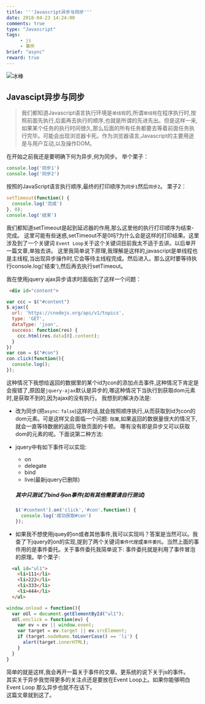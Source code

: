 ```yaml
---
title: '''Javascript异步与同步'''
date: 2018-04-23 14:24:00
comments: true
type: "Javascript"
tags:
     - js
     - 事件
brief: "async"
reward: true
---
```

![冰棒](https://wangdabaoqq.github.io/hexo-back-up/assets/img/bing.jpg)
<!--more-->
## Javascipt异步与同步
  > 我们都知道Javascript语言执行环境是`单线程`的,所谓`单线程`在程序执行时,按照前面先执行,后面再去执行的顺序,也就是所谓的先进先出。但是这样一来,如果某个任务的执行时间很久,那么后面的所有任务都要去等着前面任务执行完毕。可能会出现浏览器卡死。作为浏览器语言,Javascript的主要用途是与用户互动,以及操作DOM。

  在开始之前我还是要明确下何为异步,何为同步。
  举个栗子：
  ```js
  console.log('同步1')
  console.log('同步2')
  ```
  按照的JavaScript语言执行顺序,最终的打印顺序为`同步1`然后`同步2`。
  栗子2：
  ```js
  setTimeout(function() {
    console.log('完成')
  }, 0);
  console.log('结束')
  ```
  我们都知道setTimeout是起到延迟器的作用,那么这里他的执行打印顺序为结束-完成。
  这里可能有些迷惑,setTimeout不是0吗?为什么会是这样的打印结果。这里涉及到了一个关键词
  `Event Loop`关于这个关键词目前我太不适于去讲。以后单开一篇文章,单独去讲。
  这里我简单说下原理,我理解是这样的,javascript是单线程也是主线程,当出现异步操作时,它会等待主线程完成。然后进入。那么这时要等待执行console.log('结束'),然后再去执行setTimeout。  

  我在使用jquery ajax异步请求时面临到了这样一个问题：  
  ```html
   <div id="content">
  ```
  ```js
  var ccc = $("#content")
  $.ajax({
    url: 'https://cnodejs.org/api/v1/topics',
    type: 'GET',
    dataType: 'json',
    success: function(res) {
      ccc.html(res.data[0].content);
    }
  })
  var con = $("#con")
  con.click(function(){
    console.log();
  });
  ```
  这种情况下我想给返回的数据里的某个id为con的添加点击事件,这种情况下肯定是会报错了,原因是`jquery-ajax`默认是异步的,哪这种情况下当执行到获取dom元素时,是获取不到的,因为ajax的没有执行。
  我想到的解决办法是:
  + 改为同步(把`async`: `false`)这样的话,就会按照顺序执行,从而获取到id为con的dom元素。可是这样又会面临一个问题: `阻塞`,如果返回的数据量很大的情况下,就会一直等待数据的返回,导致页面的卡顿。 哪有没有即是异步又可以获取dom的元素的呢。下面说第二种方法:

  +  jquery中有如下事件可以实现:
      - on
      - delegate
      - bind
      - live(最新jquery已删除)
      ##### 其中只测试了bind与on事件(如有其他需要请自行测试)  
      ```js
      $('#content').on('click','#con',function() {
        console.log('成功获取#con')
      });
      ```
  + 如果我不想使用jquey的on或者其他事件,我可以实现吗？答案是当然可以。我查了下jquery的on的实现,提到了两个关键词`事件代理`或`事件委托`。当然上面的事件用的是事件委托。关于事件委托我简单说下:
  事件委托就是利用了事件冒泡的原理。举个栗子:  

  ```html
    <ul id="ul1">
      <li>111</li>
      <li>222</li>
      <li>333</li>
      <li>444</li>
    </ul>
  ```

  ```js
  window.onload = function(){
    var oUl = document.getElementById("ul1");
    oUl.onclick = function(ev) {
      var ev = ev || window.event;
      var target = ev.target || ev.srcElement;
      if (target.nodeName.toLowerCase() == 'li') {
        alert(target.innerHTML);  
      }  
    }
  }
  ```

  简单的就是这样,我会再开一篇关于事件的文章。更系统的说下关于js的事件。  
  其实关于异步我觉得更多的关注点还是要放在Event Loop上。如果你能够明白Event Loop
  那么异步也就不在话下。  
  这篇文章就到这了。

